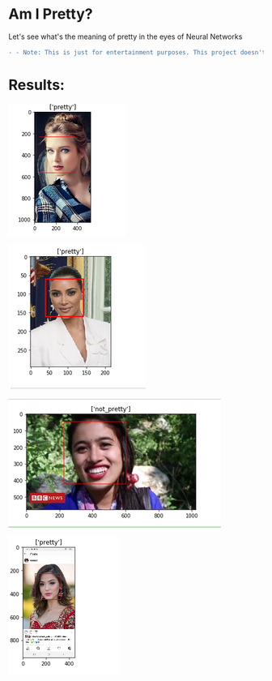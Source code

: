 # Am I Pretty?

Let's see what's the meaning of pretty in the eyes of Neural Networks       

```diff
- - Note: This is just for entertainment purposes. This project doesn't intend to harm any caste, gender, religion, and individuals.
```
# Results:

![1](https://raw.githubusercontent.com/ranabhatshree/Am-I-Pretty-/main/results/1.PNG) 

![2](https://raw.githubusercontent.com/ranabhatshree/Am-I-Pretty-/main/results/2.PNG)

![3](https://raw.githubusercontent.com/ranabhatshree/Am-I-Pretty-/main/results/3.PNG) 

![4](https://raw.githubusercontent.com/ranabhatshree/Am-I-Pretty-/main/results/4.PNG)

